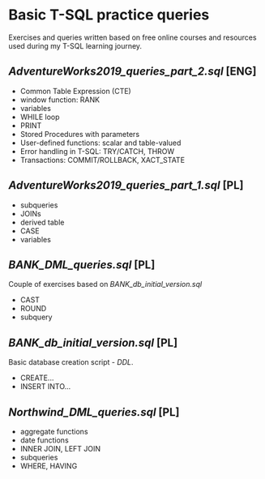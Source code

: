 # Basic T-SQL practice queries
Exercises and queries written based on free online courses and resources used during my T-SQL learning journey.

## *AdventureWorks2019_queries_part_2.sql* [ENG]
* Common Table Expression (CTE)
* window function: RANK
* variables
* WHILE loop
* PRINT
* Stored Procedures with parameters
* User-defined functions: scalar and table-valued
* Error handling in T-SQL: TRY/CATCH, THROW
* Transactions: COMMIT/ROLLBACK, XACT_STATE

## *AdventureWorks2019_queries_part_1.sql* [PL]
* subqueries
* JOINs
* derived table
* CASE 
* variables 

## *BANK_DML_queries.sql* [PL]
Couple of exercises based on *BANK_db_initial_version.sql*
* CAST
* ROUND
* subquery

## *BANK_db_initial_version.sql* [PL]
Basic database creation script - *DDL*.
* CREATE...
* INSERT INTO...

## *Northwind_DML_queries.sql* [PL]
* aggregate functions
* date functions
* INNER JOIN, LEFT JOIN
* subqueries
* WHERE, HAVING